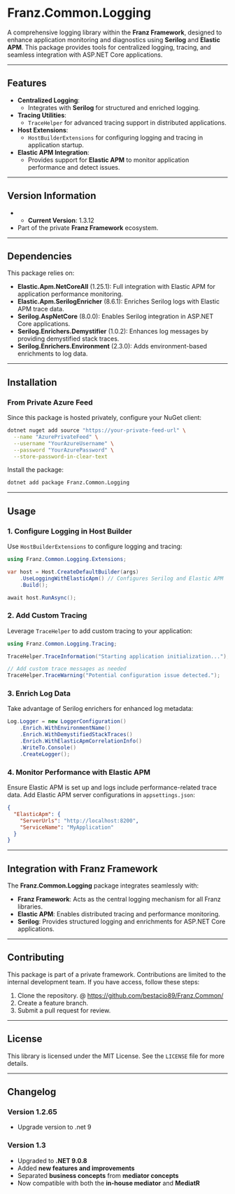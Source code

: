 ﻿# **Franz.Common.Logging**

A comprehensive logging library within the **Franz Framework**, designed to enhance application monitoring and diagnostics using **Serilog** and **Elastic APM**. This package provides tools for centralized logging, tracing, and seamless integration with ASP.NET Core applications.

---

## **Features**

- **Centralized Logging**:
  - Integrates with **Serilog** for structured and enriched logging.
- **Tracing Utilities**:
  - `TraceHelper` for advanced tracing support in distributed applications.
- **Host Extensions**:
  - `HostBuilderExtensions` for configuring logging and tracing in application startup.
- **Elastic APM Integration**:
  - Provides support for **Elastic APM** to monitor application performance and detect issues.

---

## **Version Information**

- - **Current Version**:  1.3.12
- Part of the private **Franz Framework** ecosystem.

---

## **Dependencies**

This package relies on:
- **Elastic.Apm.NetCoreAll** (1.25.1): Full integration with Elastic APM for application performance monitoring.
- **Elastic.Apm.SerilogEnricher** (8.6.1): Enriches Serilog logs with Elastic APM trace data.
- **Serilog.AspNetCore** (8.0.0): Enables Serilog integration in ASP.NET Core applications.
- **Serilog.Enrichers.Demystifier** (1.0.2): Enhances log messages by providing demystified stack traces.
- **Serilog.Enrichers.Environment** (2.3.0): Adds environment-based enrichments to log data.

---

## **Installation**

### **From Private Azure Feed**
Since this package is hosted privately, configure your NuGet client:

```bash
dotnet nuget add source "https://your-private-feed-url" \
  --name "AzurePrivateFeed" \
  --username "YourAzureUsername" \
  --password "YourAzurePassword" \
  --store-password-in-clear-text
```

Install the package:

```bash
dotnet add package Franz.Common.Logging  
```

---

## **Usage**

### **1. Configure Logging in Host Builder**

Use `HostBuilderExtensions` to configure logging and tracing:

```csharp
using Franz.Common.Logging.Extensions;

var host = Host.CreateDefaultBuilder(args)
    .UseLoggingWithElasticApm() // Configures Serilog and Elastic APM
    .Build();

await host.RunAsync();
```

### **2. Add Custom Tracing**

Leverage `TraceHelper` to add custom tracing to your application:

```csharp
using Franz.Common.Logging.Tracing;

TraceHelper.TraceInformation("Starting application initialization...");

// Add custom trace messages as needed
TraceHelper.TraceWarning("Potential configuration issue detected.");
```

### **3. Enrich Log Data**

Take advantage of Serilog enrichers for enhanced log metadata:

```csharp
Log.Logger = new LoggerConfiguration()
    .Enrich.WithEnvironmentName()
    .Enrich.WithDemystifiedStackTraces()
    .Enrich.WithElasticApmCorrelationInfo()
    .WriteTo.Console()
    .CreateLogger();
```

### **4. Monitor Performance with Elastic APM**

Ensure Elastic APM is set up and logs include performance-related trace data. Add Elastic APM server configurations in `appsettings.json`:

```json
{
  "ElasticApm": {
    "ServerUrls": "http://localhost:8200",
    "ServiceName": "MyApplication"
  }
}
```

---

## **Integration with Franz Framework**

The **Franz.Common.Logging** package integrates seamlessly with:
- **Franz Framework**: Acts as the central logging mechanism for all Franz libraries.
- **Elastic APM**: Enables distributed tracing and performance monitoring.
- **Serilog**: Provides structured logging and enrichments for ASP.NET Core applications.

---

## **Contributing**

This package is part of a private framework. Contributions are limited to the internal development team. If you have access, follow these steps:
1. Clone the repository. @ https://github.com/bestacio89/Franz.Common/
2. Create a feature branch.
3. Submit a pull request for review.

---

## **License**

This library is licensed under the MIT License. See the `LICENSE` file for more details.

---

## **Changelog**

### Version 1.2.65
- Upgrade version to .net 9

### Version 1.3
- Upgraded to **.NET 9.0.8**
- Added **new features and improvements**
- Separated **business concepts** from **mediator concepts**
- Now compatible with both the **in-house mediator** and **MediatR**